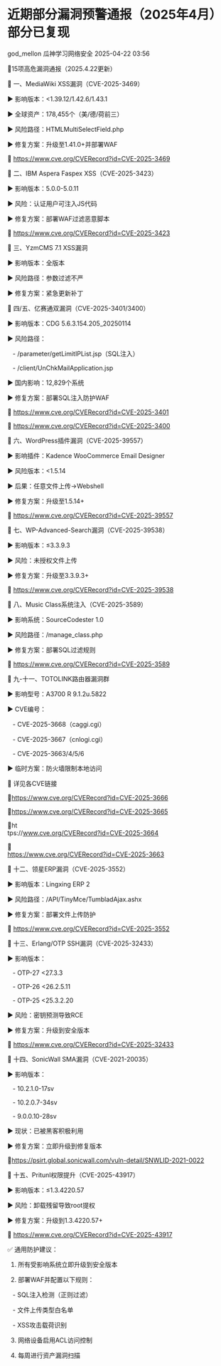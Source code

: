 #  近期部分漏洞预警通报（2025年4月）部分已复现   
god_mellon  瓜神学习网络安全   2025-04-22 03:56  
  
🔴15项高危漏洞通报（2025.4.22更新）  
  
📌 一、MediaWiki XSS漏洞（CVE-2025-3469）  
  
▶ 影响版本：<1.39.12/1.42.6/1.43.1  
  
▶ 全球资产：178,455个（美/德/荷前三）  
  
▶ 风险路径：HTMLMultiSelectField.php  
  
▶ 修复方案：升级至1.41.0+并部署WAF  
  
🔗 https://www.cve.org/CVERecord?id=CVE-2025-3469  
  
  
📌 二、IBM Aspera Faspex XSS（CVE-2025-3423）  
  
▶ 影响版本：5.0.0-5.0.11  
  
▶ 风险：认证用户可注入JS代码  
  
▶ 修复方案：部署WAF过滤恶意脚本  
  
🔗 https://www.cve.org/CVERecord?id=CVE-2025-3423  
  
  
📌 三、YzmCMS 7.1 XSS漏洞  
  
▶ 影响版本：全版本  
  
▶ 风险路径：参数过滤不严  
  
▶ 修复方案：紧急更新补丁  
  
  
📌 四/五、亿赛通双漏洞（CVE-2025-3401/3400）  
  
▶ 影响版本：CDG 5.6.3.154.205_20250114  
  
▶ 风险路径：  
  
   - /parameter/getLimitIPList.jsp（SQL注入）  
  
   - /client/UnChkMailApplication.jsp  
  
▶ 国内影响：12,829个系统  
  
▶ 修复方案：部署SQL注入防护WAF  
  
🔗 https://www.cve.org/CVERecord?id=CVE-2025-3401  
  
🔗 https://www.cve.org/CVERecord?id=CVE-2025-3400  
  
  
📌 六、WordPress插件漏洞（CVE-2025-39557）  
  
▶ 影响插件：Kadence WooCommerce Email Designer  
  
▶ 风险版本：<1.5.14  
  
▶ 后果：任意文件上传→Webshell  
  
▶ 修复方案：升级至1.5.14+  
  
🔗 https://www.cve.org/CVERecord?id=CVE-2025-39557  
  
  
📌 七、WP-Advanced-Search漏洞（CVE-2025-39538）  
  
▶ 影响版本：≤3.3.9.3  
  
▶ 风险：未授权文件上传  
  
▶ 修复方案：升级至3.3.9.3+  
  
🔗 https://www.cve.org/CVERecord?id=CVE-2025-39538  
  
  
📌 八、Music Class系统注入（CVE-2025-3589）  
  
▶ 影响系统：SourceCodester 1.0  
  
▶ 风险路径：/manage_class.php  
  
▶ 修复方案：部署SQL过滤规则  
  
🔗 https://www.cve.org/CVERecord?id=CVE-2025-3589  
  
  
📌 九-十一、TOTOLINK路由器漏洞群  
  
▶ 影响型号：A3700 R 9.1.2u.5822  
  
▶ CVE编号：  
  
   - CVE-2025-3668（caggi.cgi）  
  
   - CVE-2025-3667（cnlogi.cgi）  
  
   - CVE-2025-3663/4/5/6  
  
▶ 临时方案：防火墙限制本地访问  
  
🔗 详见各CVE链接  
  
🔗https://www.cve.org/CVERecord?id=CVE-2025-3666  
  
🔗https://www.cve.org/CVERecord?id=CVE-2025-3665  
  
🔗ht  
tps://www.cve.org/CVERecord?id=CVE-2025-3664  
  
🔗  
https://www.cve.org/CVERecord?id=CVE-2025-3663  
  
  
📌 十二、领星ERP漏洞（CVE-2025-3552）  
  
▶ 影响版本：Lingxing ERP 2  
  
▶ 风险路径：/API/TinyMce/TumbladAjax.ashx  
  
▶ 修复方案：部署文件上传防护  
  
🔗 https://www.cve.org/CVERecord?id=CVE-2025-3552  
  
  
📌 十三、Erlang/OTP SSH漏洞（CVE-2025-32433）  
  
▶ 影响版本：  
  
   - OTP-27 <27.3.3  
  
   - OTP-26 <26.2.5.11  
  
   - OTP-25 <25.3.2.20  
  
▶ 风险：密钥预测导致RCE  
  
▶ 修复方案：升级到安全版本  
  
🔗 https://www.cve.org/CVERecord?id=CVE-2025-32433  
  
  
📌 十四、SonicWall SMA漏洞（CVE-2021-20035）  
  
▶ 影响版本：  
  
   - 10.2.1.0-17sv  
  
   - 10.2.0.7-34sv   
  
   - 9.0.0.10-28sv  
  
▶ 现状：已被黑客积极利用  
  
▶ 修复方案：立即升级到修复版本  
  
🔗https://psirt.global.sonicwall.com/vuln-detail/SNWLID-2021-0022  
  
  
📌 十五、Pritunl权限提升（CVE-2025-43917）  
  
▶ 影响版本：≤1.3.4220.57  
  
▶ 风险：卸载残留导致root提权  
  
▶ 修复方案：升级到1.3.4220.57+  
  
🔗 https://www.cve.org/CVERecord?id=CVE-2025-43917  
  
  
✅ 通用防护建议：  
  
1. 所有受影响系统立即升级到安全版本  
  
2. 部署WAF并配置以下规则：  
  
   - SQL注入检测（正则过滤）  
  
   - 文件上传类型白名单  
  
   - XSS攻击载荷识别  
  
3. 网络设备启用ACL访问控制  
  
4. 每周进行资产漏洞扫描  
  
  
